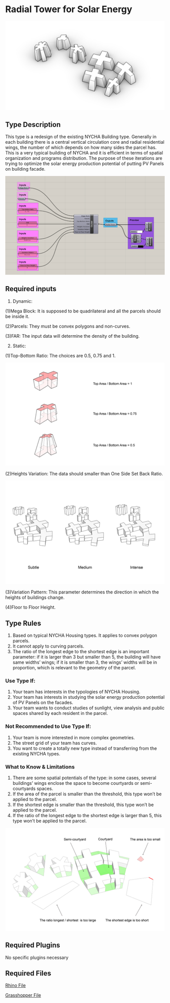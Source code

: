 # Radial Tower for Solar Energy

![description](https://github.com/XIM-GSAPP/XIM-GSAPP-Fa20/raw/main/src/types/Radial%20Tower/file/radialTower.jpg)

## Type Description

This type is a redesign of the existing NYCHA Building type. Generally in each building there is a central vertical circulation core and radial residential wings, the number of which depends on how many sides the parcel has. This is a very typical building of NYCHA and it is efficient in terms of spatial organization and programs distribution. The purpose of these iterations are trying to optimize the solar energy production potential of putting PV Panels on building facade.

![description](https://github.com/XIM-GSAPP/XIM-GSAPP-Fa20/raw/main/src/types/Radial%20Tower/file/ghScreenShot.png)

## Required inputs

1. Dynamic:

(1)Mega Block: It is supposed to be quadrilateral and all the parcels should be inside it.

(2)Parcels: They must be convex polygons and non-curves.

(3)FAR: The input data will determine the density of the building.

2. Static:

(1)Top-Bottom Ratio: The choices are 0.5, 0.75 and 1.

![description](https://github.com/XIM-GSAPP/XIM-GSAPP-Fa20/raw/main/src/types/Radial%20Tower/file/ratios-01.jpg)

(2)Heights Variation: The data should smaller than One Side Set Back Ratio.

![description](https://github.com/XIM-GSAPP/XIM-GSAPP-Fa20/raw/main/src/types/Radial%20Tower/file/heightsVariation.jpg)

(3)Variation Pattern: This parameter determines the direction in which the heights of buildings change.


(4)Floor to Floor Height.


## Type Rules

1. Based on typical NYCHA Housing types. It applies to convex polygon parcels.
2. It cannot apply to curving parcels.
3. The ratio of the longest edge to the shortest edge is an important parameter: if it is larger than 3 but smaller than 5, the building will have same widths’ wings; if it is smaller than 3,  the wings’ widths will be in proportion, which is relevant to the geometry of the parcel.



### Use Type If:

1. Your team has interests in the typologies of NYCHA Housing.
2. Your team has interests in studying the solar energy production potential of PV Panels on the facades.
3. Your team wants to conduct studies of sunlight, view analysis and public spaces shared by each resident in the parcel.


### Not Recommended to Use Type If:

1. Your team is more interested in more complex geometries.
2. The street grid of your team has curves.
3. You want to create a totally new type instead of transferring from the existing NYCHA types.

### What to Know & Limitations

1. There are some spatial potentials of the type: in some cases, several buildings’ wings enclose the space to become courtyards or semi-courtyards spaces.
2. If the area of the parcel is smaller than the threshold, this type won’t be applied to the parcel.
3. If the shortest edge is smaller than the threshold, this type won’t be applied to the parcel.
4. If the ratio of the longest edge to the shortest edge is larger than 5, this type won’t be applied to the parcel.

![description](https://github.com/XIM-GSAPP/XIM-GSAPP-Fa20/raw/main/src/types/Radial%20Tower/file/toKnow.jpg)

## Required Plugins

No specific plugins necessary

## Required Files

[Rhino File](https://github.com/XIM-GSAPP/XIM-GSAPP-Fa20/blob/main/src/types/Radial%20Tower/file/Radial%20Tower%20for%20Solar%20Energy.3dm)

[Grasshopper File](https://github.com/XIM-GSAPP/XIM-GSAPP-Fa20/blob/main/src/types/Radial%20Tower/file/Radial%20Tower%20for%20Solar%20Energy.gh)